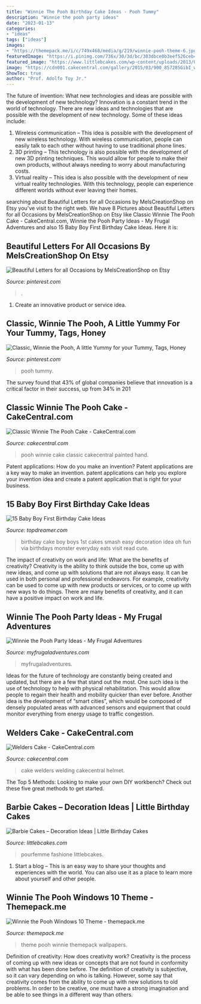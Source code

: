 ```yaml
---
title: "Winnie The Pooh Birthday Cake Ideas - Pooh Tummy"
description: "Winnie the pooh party ideas"
date: "2023-01-13"
categories:
- "ideas"
tags: ["ideas"]
images:
- "https://themepack.me/i/c/749x468/media/g/219/winnie-pooh-theme-6.jpg"
featuredImage: "https://i.pinimg.com/736x/30/3d/bc/303dbce0b3eef526ceb4961b59145605.jpg"
featured_image: "https://www.littlebcakes.com/wp-content/uploads/2013/08/Barbie-Cake-Topper.jpg"
image: "https://cdn001.cakecentral.com/gallery/2015/03/900_857285GibI_welders-cake.jpg"
ShowToc: true
author: "Prof. Adolfo Toy Jr."
---
```



The future of invention: What new technologies and ideas are possible with the development of new technology?
Innovation is a constant trend in the world of technology. There are new ideas and technologies that are possible with the development of new technology. Some of these ideas include: 
1) Wireless communication – This idea is possible with the development of new wireless technology. With wireless communication, people can easily talk to each other without having to use traditional phone lines. 
2) 3D printing – This technology is also possible with the development of new 3D printing techniques. This would allow for people to make their own products, without always needing to worry about manufacturing costs. 
3) Virtual reality – This idea is also possible with the development of new virtual reality technologies. With this technology, people can experience different worlds without ever leaving their homes.

	

		
searching about Beautiful Letters for all Occasions by MelsCreationShop on Etsy you've visit to the right web. We have 8 Pictures about Beautiful Letters for all Occasions by MelsCreationShop on Etsy like Classic Winnie The Pooh Cake - CakeCentral.com, Winnie the Pooh Party Ideas - My Frugal Adventures and also 15 Baby Boy First Birthday Cake Ideas. Here it is:
		
    
## Beautiful Letters For All Occasions By MelsCreationShop On Etsy

<img loading=lazy src="https://i.pinimg.com/736x/30/3d/bc/303dbce0b3eef526ceb4961b59145605.jpg" onerror="this.onerror=null;this.src='https://tse4.mm.bing.net/th?id=OIP.SQ_7qQF2IZ28FBySIyK4ZwHaF4&amp;pid=15.1';" alt="Beautiful Letters for all Occasions by MelsCreationShop on Etsy">

_Source: pinterest.com_

>. 

	

1. Create an innovative product or service idea.

    
## Classic, Winnie The Pooh, A Little Yummy For Your Tummy, Tags, Honey

<img loading=lazy src="https://i.pinimg.com/originals/5f/98/bb/5f98bba5044762d20dd35bb2a5abc836.jpg" onerror="this.onerror=null;this.src='https://tse4.mm.bing.net/th?id=OIP.P_ZwKRSdtGtok3Jy6gfGTQHaHT&amp;pid=15.1';" alt="Classic, Winnie the Pooh, A little Yummy for your Tummy, Tags, Honey">

_Source: pinterest.com_

>pooh tummy. 

	

The survey found that 43% of global companies believe that innovation is a critical factor in their success, up from 34% in 201
    
## Classic Winnie The Pooh Cake - CakeCentral.com

<img loading=lazy src="http://cdn001.cakecentral.com/gallery/2015/03/100x100_873763XvOn_classic-winnie-the-pooh-cake.jpg" onerror="this.onerror=null;this.src='https://tse2.mm.bing.net/th?id=OIP.A0rDROWqOLrUvAU8bDa8OQHaMr&amp;pid=15.1';" alt="Classic Winnie The Pooh Cake - CakeCentral.com">

_Source: cakecentral.com_

>pooh winnie cake classic cakecentral painted hand. 

	

Patent applications: How do you make an invention?
Patent applications are a key way to make an invention. patent applications can help you explore your invention idea and create a patent application that is right for your business.

    
## 15 Baby Boy First Birthday Cake Ideas

<img loading=lazy src="http://www.topdreamer.com/wp-content/uploads/2014/10/83919e3e0fd87bdbb1154efa0a065929.jpg" onerror="this.onerror=null;this.src='https://tse4.mm.bing.net/th?id=OIP.AvCDNWARP-0kjFjc6lRWAgHaLH&amp;pid=15.1';" alt="15 Baby Boy First Birthday Cake Ideas">

_Source: topdreamer.com_

>birthday cake boy boys 1st cakes smash easy decoration idea oh fun via birthdays monster everyday eats visit read cute. 

	

The impact of creativity on work and life: What are the benefits of creativity?
Creativity is the ability to think outside the box, come up with new ideas, and come up with solutions that are not always easy. It can be used in both personal and professional endeavors. For example, creativity can be used to come up with new products or services, or to come up with new ways to do things. There are many benefits of creativity, and it can have a positive impact on work and life.

    
## Winnie The Pooh Party Ideas - My Frugal Adventures

<img loading=lazy src="http://myfrugaladventures.com/wp-content/uploads/2016/05/winnie-the-pooh-party-decor.jpg" onerror="this.onerror=null;this.src='https://tse1.mm.bing.net/th?id=OIP.m88mpPo_zQBkxv6fu89O6wHaLH&amp;pid=15.1';" alt="Winnie the Pooh Party Ideas - My Frugal Adventures">

_Source: myfrugaladventures.com_

>myfrugaladventures. 

	

Ideas for the future of technology are constantly being created and updated, but there are a few that stand out the most. One such idea is the use of technology to help with physical rehabilitation. This would allow people to regain their health and mobility quicker than ever before. Another idea is the development of “smart cities”, which would be composed of densely populated areas with advanced sensors and equipment that could monitor everything from energy usage to traffic congestion.

    
## Welders Cake - CakeCentral.com

<img loading=lazy src="https://cdn001.cakecentral.com/gallery/2015/03/900_857285GibI_welders-cake.jpg" onerror="this.onerror=null;this.src='https://tse1.mm.bing.net/th?id=OIP.XVT39UZNrprwmcY3kDlvLAHaFh&amp;pid=15.1';" alt="Welders Cake - CakeCentral.com">

_Source: cakecentral.com_

>cake welders welding cakecentral helmet. 

	

The Top 5 Methods:
Looking to make your own DIY workbench? Check out these five great methods to get started.

    
## Barbie Cakes – Decoration Ideas | Little Birthday Cakes

<img loading=lazy src="https://www.littlebcakes.com/wp-content/uploads/2013/08/Barbie-Cake-Topper.jpg" onerror="this.onerror=null;this.src='https://tse3.mm.bing.net/th?id=OIP.zm5OlJ3pdQxLkNb4KQaVJAHaKc&amp;pid=15.1';" alt="Barbie Cakes – Decoration Ideas | Little Birthday Cakes">

_Source: littlebcakes.com_

>pourfemme fashione littlebcakes. 

	

1. Start a blog – This is an easy way to share your thoughts and experiences with the world. You can also use it as a place to learn more about yourself and other people.

    
## Winnie The Pooh Windows 10 Theme - Themepack.me

<img loading=lazy src="https://themepack.me/i/c/749x468/media/g/219/winnie-pooh-theme-6.jpg" onerror="this.onerror=null;this.src='https://tse2.mm.bing.net/th?id=OIP.JAgh_JhUieGw6sagRRW34QHaEo&amp;pid=15.1';" alt="Winnie the Pooh Windows 10 Theme - themepack.me">

_Source: themepack.me_

>theme pooh winnie themepack wallpapers. 

	

Definition of creativity: How does creativity work?
Creativity is the process of coming up with new ideas or concepts that are not found in conformity with what has been done before. The definition of creativity is subjective, so it can vary depending on who is talking. However, some say that creativity comes from the ability to come up with new solutions to old problems. In order to be creative, one must have a strong imagination and be able to see things in a different way than others.

